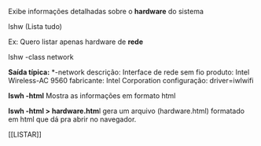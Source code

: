 Exibe informações detalhadas sobre o **hardware** do sistema

lshw (Lista tudo)

Ex: Quero listar apenas hardware de **rede**

lshw -class network

**Saída típica:**
*-network
       descrição: Interface de rede sem fio
       produto: Intel Wireless-AC 9560
       fabricante: Intel Corporation
       configuração: driver=iwlwifi


**lswh -html** 
Mostra as informações em formato html

**lswh -html > hardware.htm**l
gera um arquivo (hardware.html) formatado em html que dá pra abrir no navegador.


[[LISTAR]]